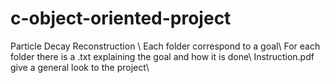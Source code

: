 # c-object-oriented-project
Particle Decay Reconstruction \\
Each folder correspond to a goal\\
For each folder there is a .txt explaining the goal and how it is done\\
Instruction.pdf give a general look to the project\\
